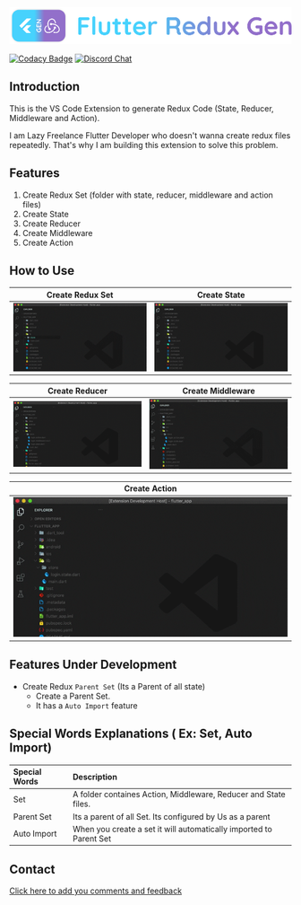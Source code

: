 [![logo][]][AUTHOR]

[![Codacy Badge](https://api.codacy.com/project/badge/Grade/deda91b070eb4e2393f52ddd031acc03)](https://app.codacy.com/manual/androbalamail/Flutter_Redux_Gen?utm_source=github.com&utm_medium=referral&utm_content=BalaDhruv/Flutter_Redux_Gen&utm_campaign=Badge_Grade_Dashboard)
[![Discord Chat](https://img.shields.io/badge/chat-discord-blue.svg)](https://discord.gg/KYPkhEx)

## Introduction 

This is the VS Code Extension to generate Redux Code (State, Reducer, Middleware and Action).

I am Lazy Freelance Flutter Developer who doesn't wanna create redux files repeatedly. That's why I am building this extension to solve this problem.

## Features

1.  Create Redux Set (folder with state, reducer, middleware and action files)
2.  Create State 
3.  Create Reducer
4.  Create Middleware
5.  Create Action

## How to Use

|                   Create Redux Set      |               Create State                |
|                         :----:          |                              :----:       |
|  [![create_set_gif][]][create_set_gif]  | [![create_state_gif][]][create_state_gif] |

|                    Create Reducer              |        Create Middleware                            |
|        :----:                                  |                                        :----:       |
| [![create_reducer_gif][]][create_reducer_gif]  | [![create_middleware_gif][]][create_middleware_gif] |

|                           Create Action      |  
|                                  :----:      |  
| [![create_action_gif][]][create_action_gif]  | 

## Features Under Development 

-   Create Redux `Parent Set` (Its a Parent of all state)
    -   Create a Parent Set.
    -   It has a `Auto Import` feature

## Special Words Explanations ( Ex: Set, Auto Import)

| Special Words      |        Description                                                 |
|        :----       |           :----                                                    |
| Set                | A folder containes Action, Middleware, Reducer and State files.    |
| Parent Set         | Its a parent of all Set. Its configured by Us as a parent          |
| Auto Import        | When you create a set it will automatically imported to Parent Set |

## Contact

[Click here to add you comments and feedback][contact]

[logo]: https://raw.githubusercontent.com/BalaDhruv/Flutter_Redux_Gen/master/media/flutter_redux_gen_logo_with_name.png
[author]: https://balamurugan.dev/
[contact]: https://forms.gle/wXPgEEAYvczjWwys8
[create_set_gif]: https://raw.githubusercontent.com/BalaDhruv/Flutter_Redux_Gen/master/media/demo/create-redux-set.gif
[create_state_gif]: https://raw.githubusercontent.com/BalaDhruv/Flutter_Redux_Gen/master/media/demo/create-state.gif
[create_reducer_gif]: https://raw.githubusercontent.com/BalaDhruv/Flutter_Redux_Gen/master/media/demo/create-reducer.gif
[create_middleware_gif]: https://raw.githubusercontent.com/BalaDhruv/Flutter_Redux_Gen/master/media/demo/create-middleware.gif
[create_action_gif]: https://raw.githubusercontent.com/BalaDhruv/Flutter_Redux_Gen/master/media/demo/create-action.gif
